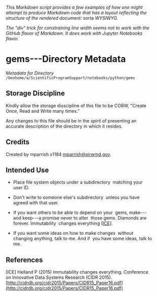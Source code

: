 <div style="max-width:33em">

<!--    ----    ----    ----    ----    ----    ----    ---- -->
_This Markdown script provides a few examples of how one might
attempt to produce Markdown code that has a layout reflecting
the structure of the rendered document:_ sorta _WYSIWYG._
  
  
_The "div" trick for constraining line width seems not to work
with the GitHub flavor of Markdown. It does work with Jupyter
Notebooks flavor._
    
gems---Directory Metadata
=========================

<span         />_Metadata for Directory_
                `/beohome/a/ScientificProgramSupport/notebooks/python/gems`

<!--
                The above "span" element allows the Markdown
                script to be intendented without being rendered
                as a code block.
-->
    
Storage Discipline
------------------

<span         />Kindly allow the storage disscipline of this
                file to be CORW, "Create Once, Read and Write
                many times."

<!--    ----    ----    ----    ----    ----    ----    ---- -->
    
<span         />Any changes to this file should be in the spirit
                of presenting an accurate description of the
                directory in which it resides.
    
Credits
-------

<span         />Created by mparrish x1184 mparrish@sjrwmd.gov.

Intended Use
------------

<!--    ----    ----    ----    ----    ----    ----    ---- -->
    
- <span       />Place file system objects under a subdirectory
&zwj;           matching your user ID.
    
<!--    ----    ----    ----    ----    ----    ----    ---- -->    

- <span       />Don't write to someone else's subdirectory
&zwj;           unless you have agreed with that user.

<!--    ----    ----    ----    ----    ----    ----    ---- -->    

- <span       />If you want others to be able to depend on your
&zwj;           gems, make---and keep---a promise never to alter
&zwj;           those gems. Diamonds are forever. Immutability
&zwj;           changes everything [<a href ="#ICE">ICE</a>].

<!--    ----    ----    ----    ----    ----    ----    ---- -->    
    
- <span       />If you want some ideas on how to make changes
&zwj;           without changing anything, talk to me. And if
&zwj;           you have some ideas, talk to me.

<!--
                The above "span" element allows the Markdown
                script to be intendented without being rendered
                as a code block.

                The above "&zwj;" entities, placed at the beginning
                of the line allow us to continue the bullet point
                text without it being rendered as a code block.
-->
    
<!--    ----    ----    ----    ----    ----    ----    ---- -->

References
----------

<span         /><a id = "ICE">[ICE]</a>
                Helland P (2015) Immutability changes everything.
                Conference on Innovative Data Systems Research (CIDR 2015).
                [http://cidrdb.org/cidr2015/Papers/CIDR15_Paper16.pdf](http://cidrdb.org/cidr2015/Papers/CIDR15_Paper16.pdf)

</div>
